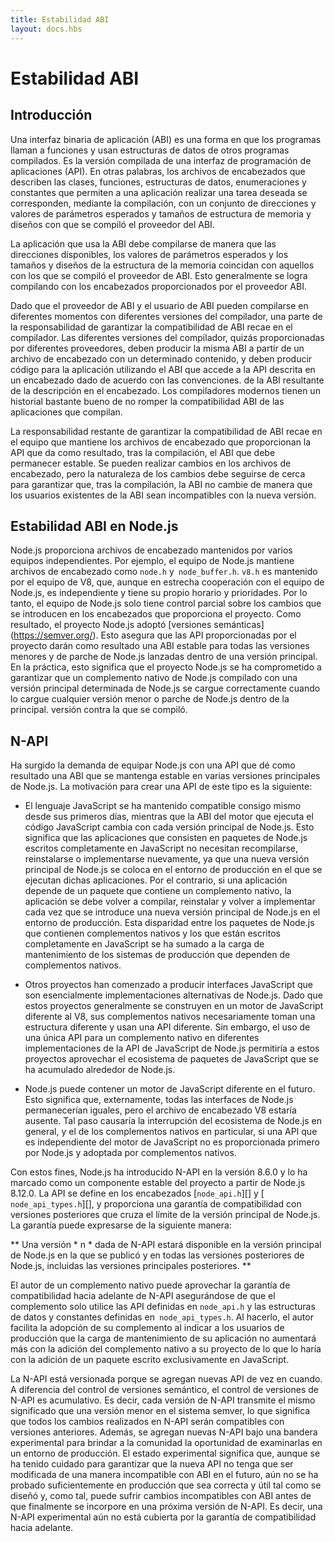 ```yaml
---
title: Estabilidad ABI
layout: docs.hbs
---
```


# Estabilidad ABI

## Introducción
Una interfaz binaria de aplicación (ABI) es una forma en que los programas llaman a funciones y usan estructuras de datos de otros programas compilados. Es la versión compilada de una interfaz de programación de aplicaciones (API). En otras palabras, los archivos de encabezados que describen las clases, funciones, estructuras de datos, enumeraciones y constantes que permiten a una aplicación realizar una tarea deseada se corresponden, mediante la compilación, con un conjunto de direcciones y valores de parámetros esperados y tamaños de estructura de memoria y diseños con que se compiló el proveedor del ABI.

La aplicación que usa la ABI debe compilarse de manera que las direcciones disponibles, los valores de parámetros esperados y los tamaños y diseños de la estructura de la memoria coincidan con aquellos con los que se compiló el proveedor de ABI. Esto generalmente se logra compilando con los encabezados proporcionados por el proveedor ABI.

Dado que el proveedor de ABI y el usuario de ABI pueden compilarse en diferentes momentos con diferentes versiones del compilador, una parte de la responsabilidad de garantizar la compatibilidad de ABI recae en el compilador. Las diferentes versiones del compilador, quizás proporcionadas por diferentes proveedores, deben producir la misma ABI a partir de un archivo de encabezado con un determinado contenido, y deben producir código para la aplicación utilizando el ABI que accede a la API descrita en un encabezado dado de acuerdo con las convenciones. de la ABI resultante de la descripción en el encabezado. Los compiladores modernos tienen un historial bastante bueno de no romper la compatibilidad ABI de las aplicaciones que compilan.

La responsabilidad restante de garantizar la compatibilidad de ABI recae en el equipo que mantiene los archivos de encabezado que proporcionan la API que da como resultado, tras la compilación, el ABI que debe permanecer estable. Se pueden realizar cambios en los archivos de encabezado, pero la naturaleza de los cambios debe seguirse de cerca para garantizar que, tras la compilación, la ABI no cambie de manera que los usuarios existentes de la ABI sean incompatibles con la nueva versión.

## Estabilidad ABI en Node.js
Node.js proporciona archivos de encabezado mantenidos por varios equipos independientes. Por ejemplo, el equipo de Node.js mantiene archivos de encabezado como `node.h` y` node_buffer.h`. `v8.h` es mantenido por el equipo de V8, que, aunque en estrecha cooperación con el equipo de Node.js, es independiente y tiene su propio horario y prioridades. Por lo tanto, el equipo de Node.js solo tiene control parcial sobre los cambios que se introducen en los encabezados que proporciona el proyecto. Como resultado, el proyecto Node.js adoptó [versiones semánticas] (https://semver.org/). Esto asegura que las API proporcionadas por el proyecto darán como resultado una ABI estable para todas las versiones menores y de parche de Node.js lanzadas dentro de una versión principal. En la práctica, esto significa que el proyecto Node.js se ha comprometido a garantizar que un complemento nativo de Node.js compilado con una versión principal determinada de Node.js se cargue correctamente cuando lo cargue cualquier versión menor o parche de Node.js dentro de la principal. versión contra la que se compiló.

## N-API
Ha surgido la demanda de equipar Node.js con una API que dé como resultado una ABI que se mantenga estable en varias versiones principales de Node.js. La motivación para crear una API de este tipo es la siguiente:

* El lenguaje JavaScript se ha mantenido compatible consigo mismo desde sus primeros días, mientras que la ABI del motor que ejecuta el código JavaScript cambia con cada versión principal de Node.js. Esto significa que las aplicaciones que consisten en paquetes de Node.js escritos completamente en JavaScript no necesitan recompilarse, reinstalarse o implementarse nuevamente, ya que una nueva versión principal de Node.js se coloca en el entorno de producción en el que se ejecutan dichas aplicaciones. Por el contrario, si una aplicación depende de un paquete que contiene un complemento nativo, la aplicación se debe volver a compilar, reinstalar y volver a implementar cada vez que se introduce una nueva versión principal de Node.js en el entorno de producción. Esta disparidad entre los paquetes de Node.js que contienen complementos nativos y los que están escritos completamente en JavaScript se ha sumado a la carga de mantenimiento de los sistemas de producción que dependen de complementos nativos.

* Otros proyectos han comenzado a producir interfaces JavaScript que son esencialmente implementaciones alternativas de Node.js. Dado que estos proyectos generalmente se construyen en un motor de JavaScript diferente al V8, sus complementos nativos necesariamente toman una estructura diferente y usan una API diferente. Sin embargo, el uso de una única API para un complemento nativo en diferentes implementaciones de la API de JavaScript de Node.js permitiría a estos proyectos aprovechar el ecosistema de paquetes de JavaScript que se ha acumulado alrededor de Node.js.

* Node.js puede contener un motor de JavaScript diferente en el futuro. Esto significa que, externamente, todas las interfaces de Node.js permanecerían iguales, pero el archivo de encabezado V8 estaría ausente. Tal paso causaría la interrupción del ecosistema de Node.js en general, y el de los complementos nativos en particular, si una API que es independiente del motor de JavaScript no es proporcionada primero por Node.js y adoptada por complementos nativos.

Con estos fines, Node.js ha introducido N-API en la versión 8.6.0 y lo ha marcado como un componente estable del proyecto a partir de Node.js 8.12.0. La API se define en los encabezados [`node_api.h`][] y [` node_api_types.h`][], y proporciona una garantía de compatibilidad con versiones posteriores que cruza el límite de la versión principal de Node.js. La garantía puede expresarse de la siguiente manera:

** Una versión * n * dada de N-API estará disponible en la versión principal de Node.js en la que se publicó y en todas las versiones posteriores de Node.js, incluidas las versiones principales posteriores. **

El autor de un complemento nativo puede aprovechar la garantía de compatibilidad hacia adelante de N-API asegurándose de que el complemento solo utilice las API definidas en `node_api.h` y las estructuras de datos y constantes definidas en` node_api_types.h`. Al hacerlo, el autor facilita la adopción de su complemento al indicar a los usuarios de producción que la carga de mantenimiento de su aplicación no aumentará más con la adición del complemento nativo a su proyecto de lo que lo haría con la adición de un paquete escrito exclusivamente en JavaScript.

La N-API está versionada porque se agregan nuevas API de vez en cuando. A diferencia del control de versiones semántico, el control de versiones de N-API es acumulativo. Es decir, cada versión de N-API transmite el mismo significado que una versión menor en el sistema semver, lo que significa que todos los cambios realizados en N-API serán compatibles con versiones anteriores. Además, se agregan nuevas N-API bajo una bandera experimental para brindar a la comunidad la oportunidad de examinarlas en un entorno de producción. El estado experimental significa que, aunque se ha tenido cuidado para garantizar que la nueva API no tenga que ser modificada de una manera incompatible con ABI en el futuro, aún no se ha probado suficientemente en producción que sea correcta y útil tal como se diseñó y, como tal, puede sufrir cambios incompatibles con ABI antes de que finalmente se incorpore en una próxima versión de N-API. Es decir, una N-API experimental aún no está cubierta por la garantía de compatibilidad hacia adelante.
